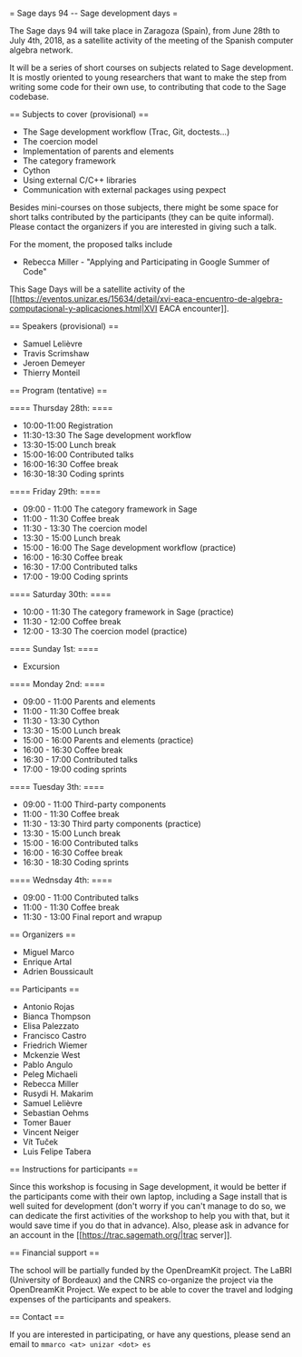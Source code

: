 = Sage days 94 -- Sage development days =

The Sage days 94 will take place in Zaragoza (Spain),
from June 28th to July 4th, 2018, as a satellite activity
of the meeting of the Spanish computer algebra network.

It will be a series of short courses on subjects related to Sage development.
It is mostly oriented to young researchers that want to make the step from
writing some code for their own use, to contributing that code to the Sage codebase.

== Subjects to cover (provisional) ==

 * The Sage development workflow (Trac, Git, doctests...)
 * The coercion model
 * Implementation of parents and elements
 * The category framework
 * Cython
 * Using external C/C++ libraries
 * Communication with external packages using pexpect

Besides mini-courses on those subjects, there might be some space for short talks
contributed by the participants (they can be quite informal). Please contact the
organizers if you are interested in giving such a talk.

For the moment, the proposed talks include

 * Rebecca Miller - "Applying and Participating in Google Summer of Code"

This Sage Days will be a satellite activity of the
[[https://eventos.unizar.es/15634/detail/xvi-eaca-encuentro-de-algebra-computacional-y-aplicaciones.html|XVI EACA encounter]].

== Speakers (provisional) ==

 * Samuel Lelièvre
 * Travis Scrimshaw
 * Jeroen Demeyer
 * Thierry Monteil

== Program (tentative) ==

==== Thursday 28th: ====

 * 10:00-11:00 Registration
 * 11:30-13:30 The Sage development workflow 
 * 13:30-15:00 Lunch break
 * 15:00-16:00 Contributed talks
 * 16:00-16:30 Coffee break
 * 16:30-18:30 Coding sprints

==== Friday 29th: ====

 * 09:00 - 11:00 The category framework in Sage
 * 11:00 - 11:30 Coffee break
 * 11:30 - 13:30 The coercion model 
 * 13:30 - 15:00 Lunch break
 * 15:00 - 16:00 The Sage development workflow (practice)
 * 16:00 - 16:30 Coffee break
 * 16:30 - 17:00 Contributed talks
 * 17:00 - 19:00 Coding sprints

==== Saturday 30th: ====

 * 10:00 - 11:30 The category framework in Sage (practice)
 * 11:30 - 12:00 Coffee break
 * 12:00 - 13:30 The coercion model (practice)

==== Sunday 1st: ====

 * Excursion

==== Monday 2nd: ====

 * 09:00 - 11:00 Parents and elements
 * 11:00 - 11:30 Coffee break
 * 11:30 - 13:30 Cython
 * 13:30 - 15:00 Lunch break
 * 15:00 - 16:00 Parents and elements (practice)
 * 16:00 - 16:30 Coffee break
 * 16:30 - 17:00 Contributed talks
 * 17:00 - 19:00 coding sprints

==== Tuesday 3th: ====

 * 09:00 - 11:00 Third-party components
 * 11:00 - 11:30 Coffee break
 * 11:30 - 13:30 Third party components (practice)
 * 13:30 - 15:00 Lunch break
 * 15:00 - 16:00 Contributed talks
 * 16:00 - 16:30 Coffee break
 * 16:30 - 18:30 Coding sprints

==== Wednsday 4th: ====

 * 09:00 - 11:00 Contributed talks
 * 11:00 - 11:30 Coffee break
 * 11:30 - 13:00 Final report and wrapup

== Organizers ==

 * Miguel Marco
 * Enrique Artal
 * Adrien Boussicault

== Participants ==

 * Antonio Rojas
 * Bianca Thompson
 * Elisa Palezzato
 * Francisco Castro
 * Friedrich Wiemer
 * Mckenzie West
 * Pablo Angulo
 * Peleg Michaeli
 * Rebecca Miller
 * Rusydi H. Makarim
 * Samuel Lelièvre
 * Sebastian Oehms
 * Tomer Bauer
 * Vincent Neiger
 * Vít Tuček
 * Luis Felipe Tabera

== Instructions for participants ==

Since this workshop is focusing in Sage development, it would be
better if the participants come with their own laptop, including
a Sage install that is well suited for development (don't worry
if you can't manage to do so, we can dedicate the first activities
of the workshop to help you with that, but it would save time if
you do that in advance). Also, please ask in advance for an account
in the [[https://trac.sagemath.org/|trac server]].
 
== Financial support ==

The school will be partially funded by the OpenDreamKit project.
The LaBRI (University of Bordeaux) and the CNRS co-organize the
project via the OpenDreamKit Project. We expect to be able to cover
the travel and lodging expenses of the participants and speakers.

== Contact ==

If you are interested in participating, or have any questions,
please send an email to `mmarco <at> unizar <dot> es`
